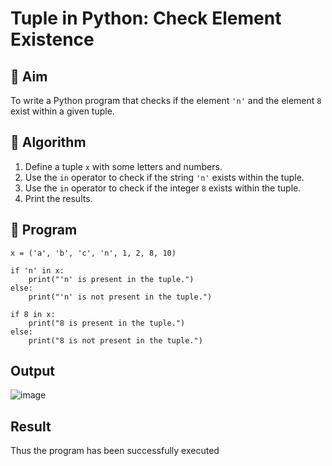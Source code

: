 # Tuple in Python: Check Element Existence

## 🎯 Aim
To write a Python program that checks if the element `'n'` and the element `8` exist within a given tuple.

## 🧠 Algorithm
1. Define a tuple `x` with some letters and numbers.
2. Use the `in` operator to check if the string `'n'` exists within the tuple.
3. Use the `in` operator to check if the integer `8` exists within the tuple.
4. Print the results.

## 🧾 Program
```
x = ('a', 'b', 'c', 'n', 1, 2, 8, 10)

if 'n' in x:
    print("'n' is present in the tuple.")
else:
    print("'n' is not present in the tuple.")

if 8 in x:
    print("8 is present in the tuple.")
else:
    print("8 is not present in the tuple.")
```


## Output
![image](https://github.com/user-attachments/assets/38e06047-61af-4462-956e-e8ef977bc669)
## Result
Thus the program has been successfully executed
